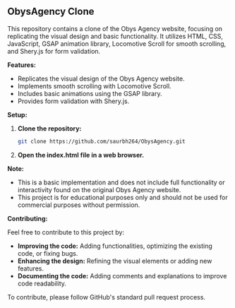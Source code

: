 ## ObysAgency Clone

This repository contains a clone of the Obys Agency website, focusing on replicating the visual design and basic functionality. It utilizes HTML, CSS, JavaScript, GSAP animation library, Locomotive Scroll for smooth scrolling, and Shery.js for form validation.

**Features:**

* Replicates the visual design of the Obys Agency website.
* Implements smooth scrolling with Locomotive Scroll.
* Includes basic animations using the GSAP library.
* Provides form validation with Shery.js.

**Setup:**

1. **Clone the repository:**

   ```bash
   git clone https://github.com/saurbh264/ObysAgency.git
   ```

2. **Open the index.html file in a web browser.**

**Note:**

* This is a basic implementation and does not include full functionality or interactivity found on the original Obys Agency website.
* This project is for educational purposes only and should not be used for commercial purposes without permission.

**Contributing:**

Feel free to contribute to this project by:

* **Improving the code:** Adding functionalities, optimizing the existing code, or fixing bugs.
* **Enhancing the design:** Refining the visual elements or adding new features.
* **Documenting the code:** Adding comments and explanations to improve code readability.

To contribute, please follow GitHub's standard pull request process.

